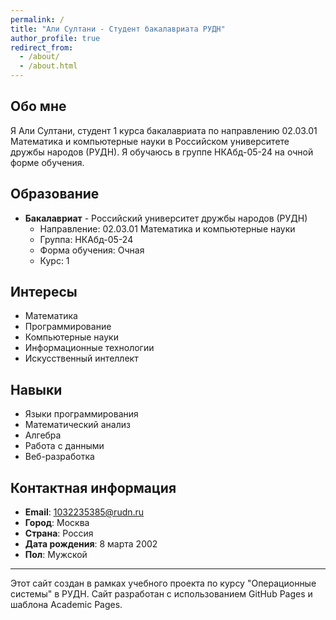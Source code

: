 ```yaml
---
permalink: /
title: "Али Султани - Студент бакалавриата РУДН"
author_profile: true
redirect_from: 
  - /about/
  - /about.html
---
```


## Обо мне

Я Али Султани, студент 1 курса бакалавриата по направлению 02.03.01 Математика и компьютерные науки в Российском университете дружбы народов (РУДН). Я обучаюсь в группе НКАбд-05-24 на очной форме обучения.

## Образование

* **Бакалавриат** - Российский университет дружбы народов (РУДН)
  * Направление: 02.03.01 Математика и компьютерные науки
  * Группа: НКАбд-05-24
  * Форма обучения: Очная
  * Курс: 1

## Интересы

* Математика
* Программирование
* Компьютерные науки
* Информационные технологии
* Искусственный интеллект

## Навыки

* Языки программирования
* Математический анализ
* Алгебра
* Работа с данными
* Веб-разработка

## Контактная информация

* **Email**: 1032235385@rudn.ru
* **Город**: Москва
* **Страна**: Россия
* **Дата рождения**: 8 марта 2002
* **Пол**: Мужской

---

Этот сайт создан в рамках учебного проекта по курсу "Операционные системы" в РУДН. Сайт разработан с использованием GitHub Pages и шаблона Academic Pages.
